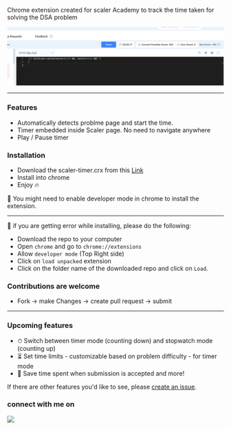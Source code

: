Chrome extension created for scaler Academy to track the time taken for solving the DSA problem

![ScreenShot](https://raw.githubusercontent.com/alaspuresujay/scaler-timer/master/img/ss-1.png)

---

### Features

- Automatically detects problme page and start the time.
- Timer embedded inside Scaler page. No need to navigate anywhere
- Play / Pause timer

### Installation

- Download the scaler-timer.crx from this [Link](https://github.com/alaspuresujay/scaler-timer/releases/tag/V1.0.0)
- Install into chrome
- Enjoy :fire:

📍 You might need to enable developer mode in chrome to install the extension.

---

:construction: if you are getting error while installing, please do the following:

- Download the repo to your computer
- Open `chrome` and go to `chrome://extensions`
- Allow `developer mode` (Top Right side)
- Click on `load unpacked` extension
- Click on the folder name of the downloaded repo and click on `Load`.

### Contributions are welcome

- Fork -> make Changes -> create pull request -> submit

---

### Upcoming features

- ⏱ Switch between timer mode (counting down) and stopwatch mode (counting up)
- ⏳ Set time limits - customizable based on problem difficulty - for timer mode
- 💾 Save time spent when submission is accepted
  and more!

If there are other features you'd like to see, please [create an issue](https://github.com/alaspuresujay/scaler-timer/issues/new).

### connect with me on

  <a href="https://in.linkedin.com/in/alaspuresujay" alt="LinkedIn/alaspuresujay">
    <img src="https://img.shields.io/badge/LinkedIn-%20-blue?style=flat&logo=Linkedin&logoColor=white" />
  </a>
